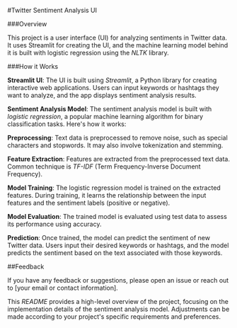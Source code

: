 #Twitter Sentiment Analysis UI

###Overview

This project is a user interface (UI) for analyzing sentiments in Twitter data. It uses Streamlit for creating the UI, and the machine learning model behind it is built with logistic regression using the *NLTK* library.

###How it Works

**Streamlit UI**: The UI is built using *Streamlit*, a Python library for creating interactive web applications. Users can input keywords or hashtags they want to analyze, and the app displays sentiment analysis results.

**Sentiment Analysis Model**: The sentiment analysis model is built with *logistic regression*, a popular machine learning algorithm for binary classification tasks. Here's how it works:

**Preprocessing**: Text data is preprocessed to remove noise, such as special characters and stopwords. It may also involve tokenization and stemming.

**Feature Extraction**: Features are extracted from the preprocessed text data. Common technique is *TF-IDF* (Term Frequency-Inverse Document Frequency).

**Model Training**: The logistic regression model is trained on the extracted features. During training, it learns the relationship between the input features and the sentiment labels (positive or negative).

**Model Evaluation**: The trained model is evaluated using test data to assess its performance using accuracy.

**Prediction**: Once trained, the model can predict the sentiment of new Twitter data. Users input their desired keywords or hashtags, and the model predicts the sentiment based on the text associated with those keywords.

##Feedback

If you have any feedback or suggestions, please open an issue or reach out to [your email or contact information].

This *README* provides a high-level overview of the project, focusing on the implementation details of the sentiment analysis model. Adjustments can be made according to your project's specific requirements and preferences.
